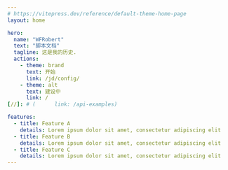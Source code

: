 ```yaml
---
# https://vitepress.dev/reference/default-theme-home-page
layout: home

hero:
  name: "WFRobert"
  text: "脚本文档"
  tagline: 这是我的历史.
  actions:
    - theme: brand
      text: 开始
      link: /jd/config/
    - theme: alt
      text: 建设中
      link: /
[//]: # (      link: /api-examples)

features:
  - title: Feature A
    details: Lorem ipsum dolor sit amet, consectetur adipiscing elit
  - title: Feature B
    details: Lorem ipsum dolor sit amet, consectetur adipiscing elit
  - title: Feature C
    details: Lorem ipsum dolor sit amet, consectetur adipiscing elit
---
```


